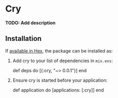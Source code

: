 # Cry

**TODO: Add description**

## Installation

If [available in Hex](https://hex.pm/docs/publish), the package can be installed as:

  1. Add cry to your list of dependencies in `mix.exs`:

        def deps do
          [{:cry, "~> 0.0.1"}]
        end

  2. Ensure cry is started before your application:

        def application do
          [applications: [:cry]]
        end

